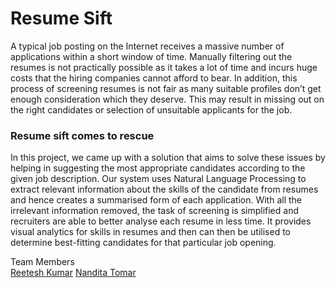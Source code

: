 # Resume Sift

A typical job posting on the Internet receives a massive number of applications within a short window of time. Manually filtering out the resumes is not practically possible as it takes a lot of time and incurs huge costs that the hiring companies cannot afford to bear. In addition, this process of screening resumes is not fair as many suitable profiles don’t get enough consideration which they deserve. This may result in missing out on the right candidates or selection of unsuitable applicants for the job. 

### Resume sift comes to rescue

In this project, we came up with a solution that aims to solve these issues by helping in suggesting the most appropriate candidates according to the given job description. Our system uses Natural Language Processing to extract relevant information about the skills of the candidate from resumes and hence creates a summarised form of each application. With all the irrelevant information removed, the task of screening is simplified and recruiters are able to better analyse each resume in less time. It provides visual analytics for skills in resumes and then can then be utilised to determine best-fitting candidates for that particular job opening.

Team Members <br/>
[Reetesh Kumar](https://github.com/Reetesh-123)
[Nandita Tomar](https://github.com/vyomaaverse) <br/>

